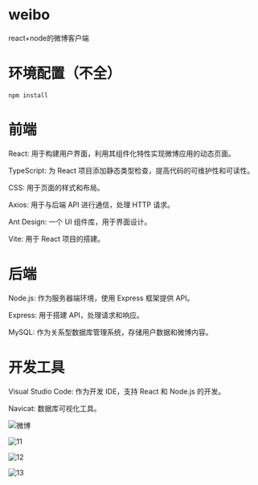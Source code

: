 # weibo
react+node的微博客户端

# 环境配置（不全）

```
npm install 
```

# 前端
React: 用于构建用户界面，利用其组件化特性实现微博应用的动态页面。

TypeScript: 为 React 项目添加静态类型检查，提高代码的可维护性和可读性。

CSS: 用于页面的样式和布局。

Axios: 用于与后端 API 进行通信，处理 HTTP 请求。

Ant Design: 一个 UI 组件库，用于界面设计。

Vite: 用于 React 项目的搭建。

# 后端
Node.js: 作为服务器端环境，使用 Express 框架提供 API。

Express: 用于搭建 API，处理请求和响应。

MySQL: 作为关系型数据库管理系统，存储用户数据和微博内容。

# 开发工具
Visual Studio Code: 作为开发 IDE，支持 React 和 Node.js 的开发。

Navicat: 数据库可视化工具。

![微博](https://github.com/user-attachments/assets/0993acb2-fee6-4f1f-a955-db865bc6c5b8)

![11](https://github.com/user-attachments/assets/d8d3dfca-488b-4e1c-9242-5de430167c20)

![12](https://github.com/user-attachments/assets/7c0067ed-a567-4ed3-856d-2a18f5d6c249)

![13](https://github.com/user-attachments/assets/d0ce9ec9-5ed0-4db7-b840-b3608325d68a)

